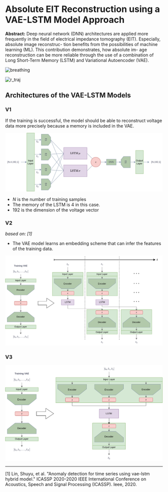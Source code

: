# Absolute EIT Reconstruction using a VAE-LSTM Model Approach

**Abstract:** Deep neural network (DNN) architectures are
applied more frequently in the field of electrical impedance
tomography (EIT). Especially, absolute image reconstruc-
tion benefits from the possibilities of machine learning
(ML). This contribution demonstrates, how absolute im-
age reconstruction can be more reliable through the use of
a combination of Long Short-Term Memory (LSTM) and
Variational Autoencoder (VAE).

![breathing](codes/breathing.gif "breathing")

![r_traj](codes/r_traj.gif "r_traj")

## Architectures of the VAE-LSTM Models

### V1
If the training is successful, the model should be able to reconstruct voltage data more precisely because a memory is included in the VAE.

![VAE_LSTM](images/VAE_LSTM.png)

- $N$ is the number of training samples
- The memory of the LSTM is $4$ in this case.
- $192$ is the dimension of the voltage vector

### V2 
_based on: [1]_

- The VAE model learns an embedding scheme that can infer the features of the training data.

![VAE_LSTM_V2](images/VAE_LSTM_V2.png)

### V3

![VAE_LSTM_V3](images/VAE_LSTM_V3.png)

___
[1] Lin, Shuyu, et al. "Anomaly detection for time series using vae-lstm hybrid model." ICASSP 2020-2020 IEEE International Conference on Acoustics, Speech and Signal Processing (ICASSP). Ieee, 2020.
